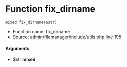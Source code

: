 Function fix_dirname
===========================





    mixed fix_dirname($str)

* Function name: fix_dirname
* Source: [admin/filemanager/include/utils.php line 195](https://github.com/PrestaShop/PrestaShop/blob/1.6.1.1/admin/filemanager/include/utils.php#L195)

#### Arguments
* $str **mixed**

